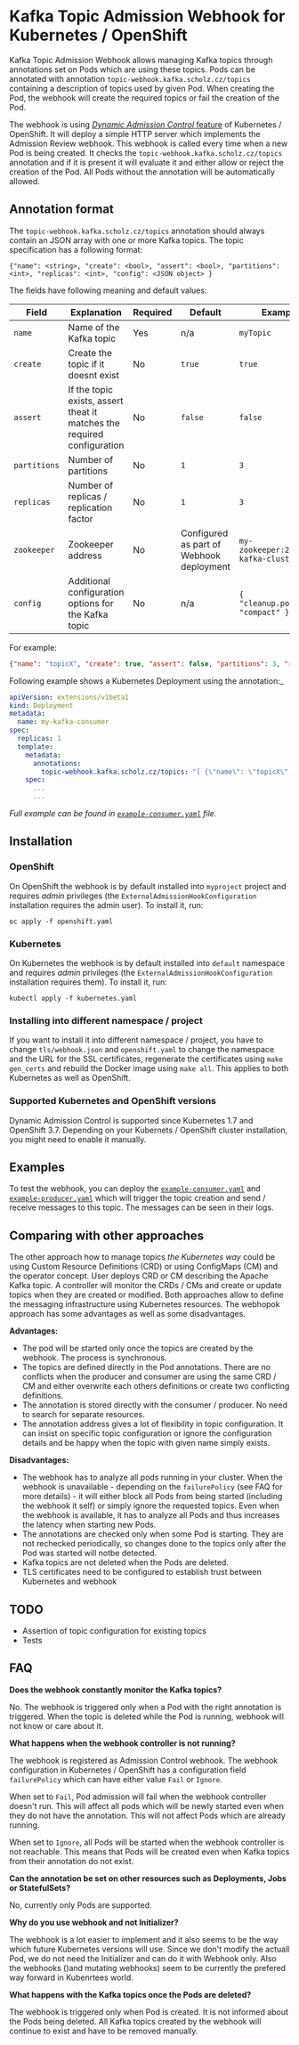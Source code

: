 # Kafka Topic Admission Webhook for Kubernetes / OpenShift

Kafka Topic Admission Webhook allows managing Kafka topics through annotations set on Pods which are using these topics. Pods 
can be annotated with annotation `topic-webhook.kafka.scholz.cz/topics` containing a description of topics used by 
given Pod. When creating the Pod, the webhook will create the required topics or fail the creation of the Pod.

The webhook is using [*Dynamic Admission Control* feature](https://v1-7.docs.kubernetes.io/docs/admin/extensible-admission-controllers/#external-admission-webhooks) of Kubernetes / OpenShift. 
It will deploy a simple HTTP server which implements the Admission Review webhook. This webhook is called every time when 
a new Pod is being created. It checks the `topic-webhook.kafka.scholz.cz/topics` annotation and if it is present it 
will evaluate it and either allow or reject the creation of the Pod. All Pods without the annotation will be 
automatically allowed. 

## Annotation format

The `topic-webhook.kafka.scholz.cz/topics` annotation should always contain an JSON array with one or more Kafka 
topics. The topic specification has a following format:
```
{"name": <string>, "create": <bool>, "assert": <bool>, "partitions": <int>, "replicas": <int>, "config": <JSON object> }
```

The fields have following meaning and default values:

| Field | Explanation | Required | Default | Example |
|-------|-------------|----------|---------|---------|
| `name` | Name of the Kafka topic | Yes | n/a | `myTopic` |
| `create` | Create the topic if it doesnt exist | No | `true` | `true` |
| `assert` | If the topic exists, assert theat it matches the required configuration | No | `false` | `false` |
| `partitions` | Number of partitions | No | `1` | `3` |
| `replicas` | Number of replicas / replication factor | No | `1` | `3` |
| `zookeeper` | Zookeeper address | No | Configured as part of Webhook deployment | `my-zookeeper:2181/my-kafka-cluster` |
| `config` | Additional configuration options for the Kafka topic | No | n/a | `{ "cleanup.policy": "compact" }` |


For example:
```json
{"name": "topicX", "create": true, "assert": false, "partitions": 3, "replicas": 3, "config": { "cleanup.policy": "compact" } }
```

Following example shows a Kubernetes Deployment using the annotation:_
```yaml
apiVersion: extensions/v1beta1
kind: Deployment
metadata:
  name: my-kafka-consumer
spec:
  replicas: 1
  template:
    metadata:
      annotations:
        topic-webhook.kafka.scholz.cz/topics: "[ {\"name\": \"topicX\", \"create\": true, \"assert\": false, \"partitions\": 3, \"replicas\": 3, \"config\": { \"cleanup.policy\": \"compact\" } }, {\"name\": \"topicY\", \"create\": true, \"assert\": false } ]"
    spec:
      ...
      ...
```

*Full example can be found in [`example-consumer.yaml`](example-consumer.yaml) file.*

## Installation

### OpenShift

On OpenShift the webhook is by default installed into `myproject` project and requires *admin* privileges (the 
`ExternalAdmissionHookConfiguration` installation requires the admin user). To install it, run:
```
oc apply -f openshift.yaml
```  

### Kubernetes

On Kubernetes the webhook is by default installed into `default` namespace and requires *admin* privileges (the 
`ExternalAdmissionHookConfiguration` installation requires them). To install it, run:
```
kubectl apply -f kubernetes.yaml
```  

### Installing into different namespace / project

If you want to install it into different namespace / project, you have to change `tls/webhook.json` and `openshift.yaml` to change 
the namespace and the URL for the SSL certificates, regenerate the certificates using `make gen_certs` and rebuild the 
Docker image using `make all`. This applies to both Kubernetes as well as OpenShift.

### Supported Kubernetes and OpenShift versions

Dynamic Admission Control is supported since Kubernetes 1.7 and OpenShift 3.7. Depending on your Kubernets / OpenShift 
cluster installation, you might need to enable it manually.

## Examples

To test the webhook, you can deploy the [`example-consumer.yaml`](example-consumer.yaml) and [`example-producer.yaml`](example-producer.yaml) 
which will trigger the topic creation and send / receive messages to this topic. The messages can be seen in their logs.

## Comparing with other approaches

The other approach how to manage topics *the Kubernetes way* could be using Custom Resource Definitions (CRD) or using ConfigMaps (CM) and 
the operator concept. User deploys CRD or CM describing the Apache Kafka topic. A controller will monitor the CRDs / CMs 
and create or update topics when they are created or modified. Both approaches allow to define the messaging infrastructure 
using Kubernetes resources. The webhopok approach has some advantages as well as some disadvantages.

**Advantages:**
* The pod will be started only once the topics are created by the webhook. The process is synchronous.
* The topics are defined directly in the Pod annotations. There are no conflicts when the producer and consumer are 
using the same CRD / CM and either overwrite each others definitions or create two conflicting definitions.
* The annotation is stored directly with the consumer / producer. No need to search for separate resources. 
* The annotation address gives a lot of flexibility in topic configuration. It can insist on specific topic 
configuration or ignore the configuration details and be happy when the topic with given name simply exists. 


**Disadvantages:**
* The webhook has to analyze all pods running in your cluster. When the webhook is unavailable - depending on the 
`failurePolicy` (see FAQ for more details) - it will either block all Pods from being started (including the webhook it 
self) or simply ignore the requested topics. Even when the webhook is available, it has to analyze all Pods and thus 
increases the latency when starting new Pods.
* The annotations are checked only when some Pod is starting. They are not rechecked periodically, so changes done to 
the topics only after the Pod was started will notbe detected.
* Kafka topics are not deleted when the Pods are deleted.
* TLS certificates need to be configured to establish trust between Kubernetes and webhook 

## TODO

* Assertion of topic configuration for existing topics
* Tests

## FAQ

**Does the webhook constantly monitor the Kafka topics?**

No. The webhook is triggered only when a Pod with the right annotation is triggered. When the topic is deleted while 
the Pod is running, webhook will not know or care about it.

**What happens when the webhook controller is not running?** 

The webhook is registered as Admission Control webhook. The webhook configuration in Kubernetes / OpenShift has a 
configuration field `failurePolicy` which can have either value `Fail` or `Ignore`. 

When set to `Fail`, Pod admission will fail when the webhook controller doesn't run. This will affect all pods which 
will be newly started even when they do not have the annotation. This will not affect Pods which are already running.

When set to `Ignore`, all Pods will be started when the webhook controller is not reachable. This means that Pods will 
be created even when Kafka topics from their annotation do not exist.

**Can the annotation be set on other resources such as Deployments, Jobs or StatefulSets?**

No, currently only Pods are supported.

**Why do you use webhook and not Initializer?**

The webhook is a lot easier to implement and it also seems to be the way which future Kubernetes versions will use. 
Since we don't modify the actuall Pod, we do not need the Initializer and can do it with Webhook only. Also the webhooks 
()and mutating webhooks) seem to be currently the prefered way forward in Kubenrtees world.

**What happens with the Kafka topics once the Pods are deleted?**

The webhook is triggered only when Pod is created. It is not informed about the Pods being deleted. All Kafka topics 
created by the webhook will continue to exist and have to be removed manually.